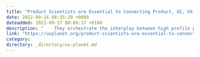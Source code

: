```yaml
---
title: "Product Scientists are Essential to Connecting Product, AI, UX, and Ops"
date: 2022-09-16 08:35:29 +0000
dateadded: 2022-09-17 00:00:37 +0100
description: "    They orchestrate the interplay between high profile professions for go-to-market deployments.  Continue reading on UX Planet »  "
link: "https://uxplanet.org/product-scientists-are-essential-to-connecting-product-ai-ux-and-ops-9a2b0495eccc?source=rss----819cc2aaeee0---4"
category:
directory: _directory/ux-planet.md
---
```

